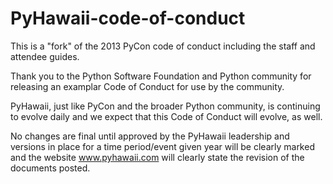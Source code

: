PyHawaii-code-of-conduct
=====================

This is a "fork" of the 2013 PyCon code of conduct including the staff and attendee guides. 

Thank you to the Python Software Foundation and Python community for releasing an examplar Code of Conduct for use by the
community.

PyHawaii, just like PyCon and the broader Python community, is continuing to evolve daily and we expect that this 
Code of Conduct will evolve, as well.

No changes are final until approved by the PyHawaii leadership and versions in place for a time period/event given year will be clearly marked and the website www.pyhawaii.com will clearly state the revision of the documents posted.
